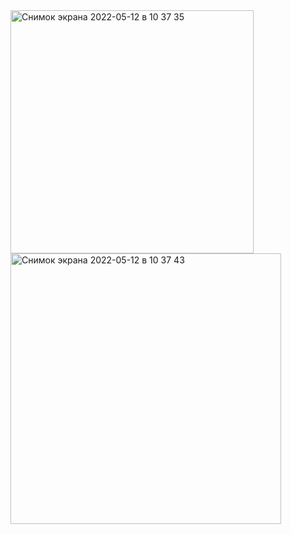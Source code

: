 <img width="389" alt="Снимок экрана 2022-05-12 в 10 37 35" src="https://user-images.githubusercontent.com/49156359/167993517-a38a24d6-0278-4ea2-8aaf-9e222f30a047.png">
<img width="433" alt="Снимок экрана 2022-05-12 в 10 37 43" src="https://user-images.githubusercontent.com/49156359/167993505-22240644-ec63-4493-8534-d4e4fcaa8490.png">
